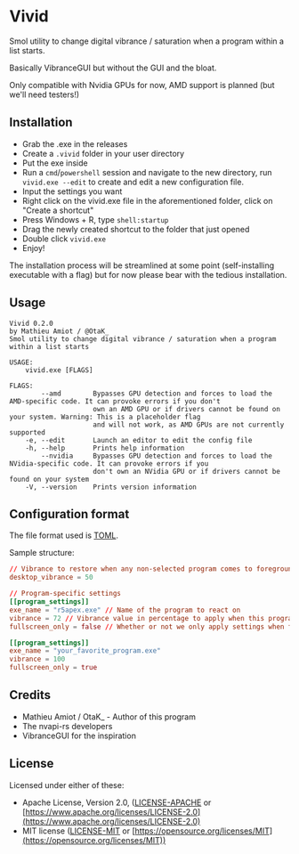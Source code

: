 # Vivid

Smol utility to change digital vibrance / saturation when a program within a list starts.

Basically VibranceGUI but without the GUI and the bloat.

Only compatible with Nvidia GPUs for now, AMD support is planned (but we'll need testers!)

## Installation

* Grab the .exe in the releases
* Create a `.vivid` folder in your user directory
* Put the exe inside
* Run a `cmd`/`powershell` session and navigate to the new directory, run `vivid.exe --edit` to create and edit a new configuration file.
* Input the settings you want
* Right click on the vivid.exe file in the aforementioned folder, click on "Create a shortcut"
* Press Windows + R, type `shell:startup`
* Drag the newly created shortcut to the folder that just opened
* Double click `vivid.exe`
* Enjoy!

The installation process will be streamlined at some point (self-installing executable with a flag) but for now please bear with the tedious installation.

## Usage

```text
Vivid 0.2.0
by Mathieu Amiot / @OtaK_
Smol utility to change digital vibrance / saturation when a program within a list starts

USAGE:
    vivid.exe [FLAGS]

FLAGS:
        --amd        Bypasses GPU detection and forces to load the AMD-specific code. It can provoke errors if you don't
                     own an AMD GPU or if drivers cannot be found on your system. Warning: This is a placeholder flag
                     and will not work, as AMD GPUs are not currently supported
    -e, --edit       Launch an editor to edit the config file
    -h, --help       Prints help information
        --nvidia     Bypasses GPU detection and forces to load the NVidia-specific code. It can provoke errors if you
                     don't own an NVidia GPU or if drivers cannot be found on your system
    -V, --version    Prints version information
```

## Configuration format

The file format used is [TOML](https://toml.io/en/).

Sample structure:

```toml
// Vibrance to restore when any non-selected program comes to foreground, included explorer.exe
desktop_vibrance = 50

// Program-specific settings
[[program_settings]]
exe_name = "r5apex.exe" // Name of the program to react on
vibrance = 72 // Vibrance value in percentage to apply when this program comes to foreground.
fullscreen_only = false // Whether or not we only apply settings when the program comes to foreground in FullScreen mode

[[program_settings]]
exe_name = "your_favorite_program.exe"
vibrance = 100
fullscreen_only = true
```

## Credits

* Mathieu Amiot / OtaK_ - Author of this program
* The nvapi-rs developers
* VibranceGUI for the inspiration

## License

Licensed under either of these:

* Apache License, Version 2.0, ([LICENSE-APACHE](LICENSE-APACHE) or
   [https://www.apache.org/licenses/LICENSE-2.0](https://www.apache.org/licenses/LICENSE-2.0)
* MIT license ([LICENSE-MIT](LICENSE-MIT) or
   [https://opensource.org/licenses/MIT](https://opensource.org/licenses/MIT))
